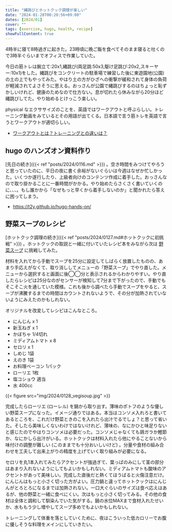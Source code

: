 ```yaml
---
title: "縄跳びとホットクック調理が楽しい"
date: "2024-01-28T00:20:56+09:00"
dates: [2024/01]
cover: ""
tags: [exercise, hugo, health, recipe]
showFullContent: true
---
```


4時半に寝て8時過ぎに起きた。23時頃に晩ご飯を食べてそのまま寝ると吐くので3時半ぐらいまでオフィスで作業していた。

今日の筋トレは腕立て:20x1,縄跳び(両足跳:50x3,駆け足跳び:20x2,スキーヤー:10x1)をした。縄跳びをコンクリートの駐車場で練習した後に東遊園地(公園)の土の上でもやってみた。やはり土の方がひざへの衝撃が緩和されて身体の負荷が軽減されてよさそうに思える。おっさんが公園で縄跳びするのはちょっと恥ずかしいけれど、健康のためなので仕方ない。息が切れたら休みながら20分ほど縄跳びしてた。やり始めるとけっこう楽しい。

physical なエクササイズのことを、英語ではワークアウトと呼ぶらしい。トレーニング動画をみているとその用語が出てくる。日本語で言う筋トレを英語で言うとワークアウトが適切らしい。

* [ワークアウトとは？トレーニングとの違いは？](https://tabi-labo.com/297176/workout)

## hugo のハンズオン資料作り

[先日の続き]({{< ref "posts/2024/0116.md" >}}) 。空き時間をみつけてやろうと思っていたのに、平日の夜に書く余裕がないぐらいは今週はなぜか忙しかった。いくつか遂行したり、上級者向けのコンテンツ作成に着手した。おっさんなので取り掛かることに一番時間がかかる。やり始めたらさくさく書いていくのに、、、。もし誰かから「なぜもっと早くから着手しないのか」と聞かれたら答えに困ってしまう。

* https://t2y.github.io/hugo-hands-on/

## 野菜スープのレシピ

[ホットクック調理の続き]({{< ref "posts/2024/0127.md#ホットクックに初挑戦" >}}) 。ホットクックの取説と一緒に付いていたレシピ本をみながら次は [野菜スープ](https://cocoroplus.jp.sharp/kitchen/recipe/hotcook/KN-HW24G/R4080) に挑戦してみた。

材料を入れてから手動でスープを25分に設定してしばらく放置したものの、あまり手応えがなくて、取り消ししてメニューの「野菜スープ」でやり直した。メニューから選択すると画面に後◯◯分と表示されるからわかりやすい。やり直したらレシピは25分なのがセンサーが検知して7分まで下がったので、手動でもそこそこ火を通していた模様。これも後から調べたら手動でスープをやると、スープが沸騰するまでの時間はカウントされないようで、その分が加熱されていないようにみえたのかもしれない。

オリジナルを改変してレシピはこんなところ。

* にんじん x 1
* 新玉ねぎ x 1
* かぼちゃ 1/4切れ
* ミディアムトマト x 8
* セロリ x 1
* しめじ 1袋
* えのき 1袋
* お料理ベーコン 1パック
* ローリエ 1枚
* 塩コショウ 適当
* 水 400cc

{{< figure src="img/2024/0128_vegisoup.jpg" >}}

完成したらローリエ (ローレル) を鍋から取り出す。薄味のポトフのような優しい野菜スープになった。イメージ通りではある。本当はコンソメ入れろと書いてあるところを、これだけ野菜ときのこを入れたら出汁でるでしょ？と思って省いた。そしたら美味しくないわけではないけれど、薄味の、なにかひと味足りないと感じたのでやはりコンソメは必要だった。コンソメじゃなくても鶏ガラか鰹節か、なにかしら出汁がいる。ホットクックは材料入れたら他にやることないから味付けの調整が難しい (このままでも十分おいしいけど) 。分量や食材の組み合わせを工夫して出来上がりの精度を上げていく取り組みが必要になる。

セロリを丸1本入れてみたらアクセントが強過ぎて、葉っぱのみにして茎の部分はあまり入れないようにしてもよいかもしれない。ミディアムトマトも酸味のアクセントがあって美味しい。完成した直後だと熱くてほうばると火傷注意だけ。にんじんはもっと小さく切った方がよい。圧力鍋と違ってホットクックはにんじんがとろとろになるまでは加熱されない。一口大ぐらいのサイズは食べ応えはあるが、他の野菜と一緒に食べにくい。次はもっと小さく切ってみる。その他の食材は全体と調和して馴染んでいた気がする。鍋の水位MAXまで食材入れたせいか、水ももう少し増やしてスープ多めでもよいかもしれない。

トレーニングして体重を落としていくために、夜はこういった低カロリーでお腹に優しそうな料理をメインにしていきたい。
